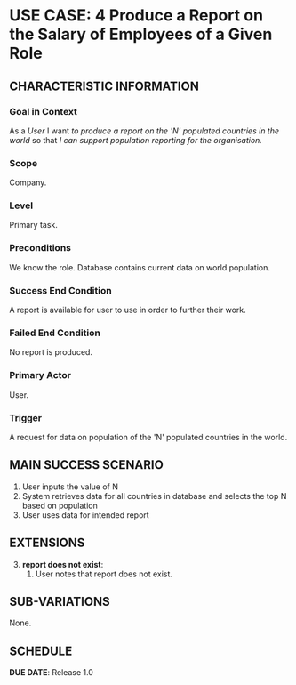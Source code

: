 # USE CASE: 4 Produce a Report on the Salary of Employees of a Given Role

## CHARACTERISTIC INFORMATION

### Goal in Context

As a *User* I want *to produce a report on the 'N' populated countries in the world* so that *I can support population reporting for the organisation.*

### Scope

Company.

### Level

Primary task.

### Preconditions

We know the role.  Database contains current data on world population.

### Success End Condition

A report is available for user to use in order to further their work.

### Failed End Condition

No report is produced.

### Primary Actor

User.

### Trigger

A request for data on population of the 'N' populated countries in the world.

## MAIN SUCCESS SCENARIO


1. User inputs the value of N
2. System retrieves data for all countries in database and selects the top N based on population
3. User uses data for intended report

## EXTENSIONS

3. **report does not exist**:
    1. User notes that report does not exist.

## SUB-VARIATIONS

None.

## SCHEDULE

**DUE DATE**: Release 1.0
